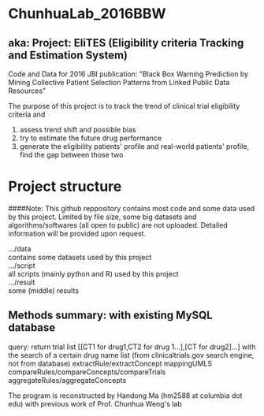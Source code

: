 # ChunhuaLab_2016BBW
## aka: Project: EliTES (Eligibility criteria Tracking and Estimation System)

Code and Data for 2016 JBI publication: "Black Box Warning Prediction by Mining Collective Patient Selection Patterns from Linked Public Data Resources"

The purpose of this project is to track the trend of clinical trial eligibility criteria and
1) assess trend shift and possible bias
2) try to estimate the future drug performance
3) generate the eligibility patients' profile and real-world patients' profile, find the gap between those two


# Project structure

####Note: This github reppository contains most code and some data used by this project. Limited by file size, some big datasets and algorithms/softwares (all open to public) are not uploaded. Detailed information will be provided upon request.

.../data<br />
contains some datasets used by this project<br />
.../script<br />
all scripts (mainly python and R) used by this project<br />
.../result<br />
some (middle) results <br />


## Methods summary: with existing MySQL database
query: return trial list [[CT1 for drug1,CT2 for drug 1...],[CT for drug2]...] with the search of a certain drug name list
    (from clinicaltrials.gov search engine, not from database)
extractRule/extractConcept
mappingUMLS
compareRules/compareConcepts/compareTrials
aggregateRules/aggregateConcepts

The program is reconstructed by Handong Ma (hm2588 at columbia dot edu) with previous work of Prof. Chunhua Weng's lab

